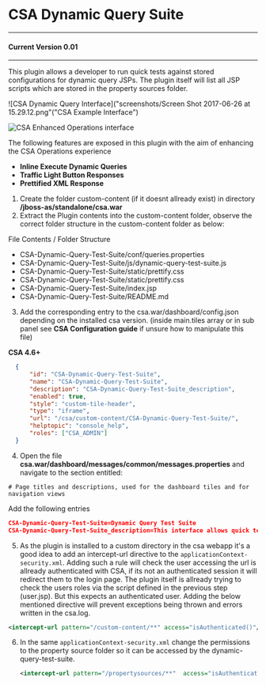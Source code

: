 
#  CSA Dynamic Query Suite

---
####  Current Version 0.01
----

This plugin allows a developer to run quick tests against stored configurations for dynamic query JSPs.
The plugin itself will list all JSP scripts which are stored in the property sources folder.

![CSA Dynamic Query Interface]("screenshots/Screen Shot 2017-06-26 at 15.29.12.png"("CSA Example Interface")


![CSA Enhanced Operations interface](assets/img/capture.png "CSA Example Interface")



The following features are exposed in this plugin with the aim of enhancing the CSA Operations experience
- __Inline Execute Dynamic Queries__
- __Traffic Light Button Responses__
- __Prettified XML Response__

1. Create the folder custom-content (if it doesnt allready exist) in directory **<CSAHOME>/jboss-as/standalone/csa.war**
2. Extract the Plugin contents into the custom-content folder, observe the correct folder structure in the custom-content folder as below:

 File Contents / Folder Structure

 + CSA-Dynamic-Query-Test-Suite/conf/queries.properties
 + CSA-Dynamic-Query-Test-Suite/js/dynamic-query-test-suite.js
 + CSA-Dynamic-Query-Test-Suite/static/prettify.css
 + CSA-Dynamic-Query-Test-Suite/static/prettify.css
 + CSA-Dynamic-Query-Test-Suite/index.jsp
 + CSA-Dynamic-Query-Test-Suite/README.md

3. Add the corresponding entry to the csa.war/dashboard/config.json depending on the installed csa version.
  (inside main.tiles array or in sub panel see **CSA Configuration guide** if unsure how to manipulate this file)

  **CSA 4.6+**
  ```JSON
  	{
  		"id": "CSA-Dynamic-Query-Test-Suite",
  		"name": "CSA-Dynamic-Query-Test-Suite",
  		"description": "CSA-Dynamic-Query-Test-Suite_description",
  		"enabled": true,
  		"style": "custom-tile-header",
  		"type": "iframe",
  		"url": "/csa/custom-content/CSA-Dynamic-Query-Test-Suite/",
  		"helptopic": "console_help",
  		"roles": ["CSA_ADMIN"]
  	}
  ```

4. Open the file **csa.war/dashboard/messages/common/messages.properties** and navigate to the section entitled:
  ```
  # Page titles and descriptions, used for the dashboard tiles and for navigation views
  ```
  Add the following entries

  ```JSON
  CSA-Dynamic-Query-Test-Suite=Dynamic Query Test Suite
  CSA-Dynamic-Query-Test-Suite_description=This interface allows quick tests of dynamic queries
  ```

5. As the plugin is installed to a custom directory in the csa webapp it's a good idea to add an intercept-url directive to the ```applicationContext-security.xml```. Adding such a rule will check the user accessing the url is allready authenticated with CSA, if its not an authenticated session it will redirect them to the login page.
The plugin itself is allready trying to check the users roles via the script defined in the previous step (user.jsp). But this expects an authenticated user. Adding the below mentioned directive will prevent exceptions being thrown and errors written in the csa.log.
  ```xml
  <intercept-url pattern="/custom-content/**" access="isAuthenticated()"/>
  ```

6. In the same ```applicationContext-security.xml``` change the permissions to the property source folder so it can be accessed by the dynamic-query-test-suite.
    ```xml
    <intercept-url pattern="/propertysources/**"  access="isAuthenticated()"/>
    ```
